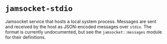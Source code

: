 # `jamsocket-stdio`

Jamsocket service that hosts a local system process. Messages are sent and
received by the host as JSON-encoded messages over `stdio`. The format is
currently undocumented, but see the `jamsocket::messages` module for their
definitions.
